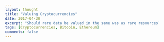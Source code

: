 ```yaml
---
layout: thought
title: "Valuing Cryptocurrencies"
date: 2017-04-30
excerpt: "Should rare data be valued in the same was as rare resources?"
tags: [Cryptocurrencies, Bitcoin, Ethereum]
comments: false
---
```

